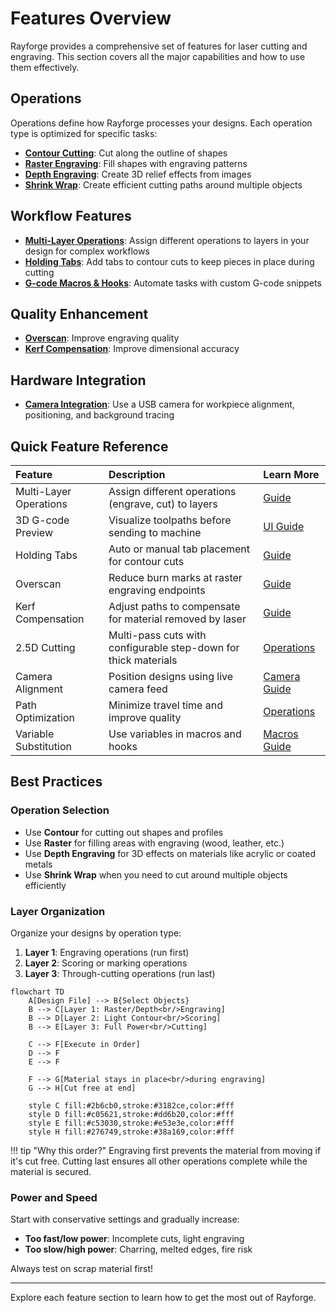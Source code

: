 # Features Overview

Rayforge provides a comprehensive set of features for laser cutting and engraving. This section covers all the major capabilities and how to use them effectively.

## Operations

Operations define how Rayforge processes your designs. Each operation type is optimized for specific tasks:

- **[Contour Cutting](operations/contour.md)**: Cut along the outline of shapes
- **[Raster Engraving](operations/raster.md)**: Fill shapes with engraving patterns
- **[Depth Engraving](operations/depth.md)**: Create 3D relief effects from images
- **[Shrink Wrap](operations/shrink-wrap.md)**: Create efficient cutting paths around multiple objects

## Workflow Features

- **[Multi-Layer Operations](multi-layer.md)**: Assign different operations to layers in your design for complex workflows
- **[Holding Tabs](holding-tabs.md)**: Add tabs to contour cuts to keep pieces in place during cutting
- **[G-code Macros & Hooks](macros-hooks.md)**: Automate tasks with custom G-code snippets

## Quality Enhancement

- **[Overscan](overscan.md)**: Improve engraving quality
- **[Kerf Compensation](kerf.md)**: Improve dimensional accuracy

## Hardware Integration

- **[Camera Integration](camera.md)**: Use a USB camera for workpiece alignment, positioning, and background tracing

## Quick Feature Reference

| Feature                    | Description                                                                 | Learn More |
|:---------------------------|:----------------------------------------------------------------------------|:-----------|
| Multi-Layer Operations     | Assign different operations (engrave, cut) to layers                        | [Guide](multi-layer.md) |
| 3D G-code Preview          | Visualize toolpaths before sending to machine                               | [UI Guide](../ui/3d-preview.md) |
| Holding Tabs               | Auto or manual tab placement for contour cuts                               | [Guide](holding-tabs.md) |
| Overscan                   | Reduce burn marks at raster engraving endpoints                             | [Guide](overscan.md) |
| Kerf Compensation          | Adjust paths to compensate for material removed by laser                    | [Guide](kerf.md) |
| 2.5D Cutting               | Multi-pass cuts with configurable step-down for thick materials             | [Operations](operations/contour.md) |
| Camera Alignment           | Position designs using live camera feed                                     | [Camera Guide](camera.md) |
| Path Optimization          | Minimize travel time and improve quality                                    | [Operations](operations/index.md) |
| Variable Substitution      | Use variables in macros and hooks                                           | [Macros Guide](macros-hooks.md) |

## Best Practices

### Operation Selection

- Use **Contour** for cutting out shapes and profiles
- Use **Raster** for filling areas with engraving (wood, leather, etc.)
- Use **Depth Engraving** for 3D effects on materials like acrylic or coated metals
- Use **Shrink Wrap** when you need to cut around multiple objects efficiently

### Layer Organization

Organize your designs by operation type:

1. **Layer 1**: Engraving operations (run first)
2. **Layer 2**: Scoring or marking operations
3. **Layer 3**: Through-cutting operations (run last)

```mermaid
flowchart TD
    A[Design File] --> B{Select Objects}
    B --> C[Layer 1: Raster/Depth<br/>Engraving]
    B --> D[Layer 2: Light Contour<br/>Scoring]
    B --> E[Layer 3: Full Power<br/>Cutting]

    C --> F[Execute in Order]
    D --> F
    E --> F

    F --> G[Material stays in place<br/>during engraving]
    G --> H[Cut free at end]

    style C fill:#2b6cb0,stroke:#3182ce,color:#fff
    style D fill:#c05621,stroke:#dd6b20,color:#fff
    style E fill:#c53030,stroke:#e53e3e,color:#fff
    style H fill:#276749,stroke:#38a169,color:#fff
```

!!! tip "Why this order?"
    Engraving first prevents the material from moving if it's cut free. Cutting last ensures all other operations complete while the material is secured.

### Power and Speed

Start with conservative settings and gradually increase:

- **Too fast/low power**: Incomplete cuts, light engraving
- **Too slow/high power**: Charring, melted edges, fire risk

Always test on scrap material first!

---

Explore each feature section to learn how to get the most out of Rayforge.
